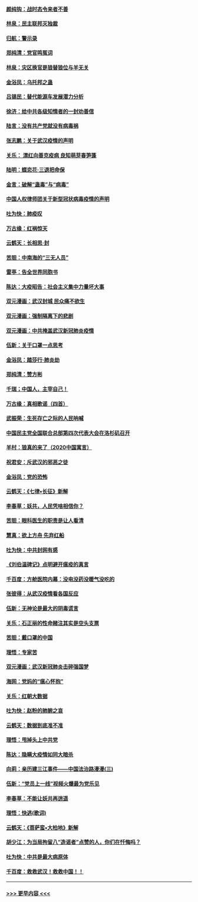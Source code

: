 #### [颜纯钩：战时态令来者不善](../pages/nsc993/n11872011.md?t=02161302) 
#### [林泉：民主联邦灭独裁](../pages/nsc993/n11870998.md?t=02161302) 
#### [归航：警示录](../pages/nsc993/n11870963.md?t=02161302) 
#### [郑纯清：党官鸣冤词](../pages/nsc993/n11870938.md?t=02161302) 
#### [林泉：灾区换官是狼替狼位与羊无关](../pages/nsc993/n11870896.md?t=02161302) 
#### [金浴凤：乌托邦之蛊](../pages/nsc993/n11870879.md?t=02161302) 
#### [吕锡民：替代能源车发展潜力分析](../pages/nsc993/n11870656.md?t=02161302) 
#### [徐济：给中共各级知情者的一封劝善信](../pages/nsc993/n11868561.md?t=02161302) 
#### [陆言：没有共产党就没有病毒祸](../pages/nsc993/n11868232.md?t=02161302) 
#### [张志鹏：关于武汉疫情的声明](../pages/nsc993/n11867182.md?t=02161302) 
#### [关乐： 漂红向善克疫病 良知萌芽春笋蓬](../pages/nsc993/n11865710.md?t=02161302) 
#### [陆明：蝶恋花‧三退把命保](../pages/nsc993/n11865673.md?t=02161302) 
#### [金言：破解“蛊毒”与“病毒”](../pages/nsc993/n11864103.md?t=02161302) 
#### [中国人权律师团关于新型冠状病毒疫情的声明](../pages/nsc993/n11864249.md?t=02161302) 
#### [吐为快：肺疫叹](../pages/nsc993/n11864027.md?t=02161302) 
#### [万古缘：红祸惊天](../pages/nsc993/n11864079.md?t=02161302) 
#### [云鹤天：长相思‧封](../pages/nsc993/n11864006.md?t=02161302) 
#### [苦胆：中南海的“三无人员”](../pages/nsc993/n11862997.md?t=02161302) 
#### [雷亭：告全世界同胞书](../pages/nsc993/n11862572.md?t=02161302) 
#### [陈达：大疫昭告：社会主义集中力量坏大事](../pages/nsc993/n11859419.md?t=02161302) 
#### [双元漫画：武汉封城 民众痛不欲生](../pages/nsc993/n11859287.md?t=02161302) 
#### [双元漫画：强制隔离下的悲剧](../pages/nsc993/n11859244.md?t=02161302) 
#### [双元漫画：中共掩盖武汉新冠肺炎疫情](../pages/nsc993/n11858249.md?t=02161302) 
#### [伍新：关于口罩一点思考](../pages/nsc993/n11859195.md?t=02161302) 
#### [金浴凤：踏莎行‧肺炎劫](../pages/nsc993/n11858227.md?t=02161302) 
#### [郑纯清：赞方彬](../pages/nsc993/n11856803.md?t=02161302) 
#### [千瑞；中国人，主宰自己！](../pages/nsc993/n11856793.md?t=02161302) 
#### [万古缘：真相歌谣（四首）](../pages/nsc993/n11856263.md?t=02161302) 
#### [武振荣：生死存亡之际的人民呐喊](../pages/nsc993/n11856256.md?t=02161302) 
#### [中国民主党全国联合总部第四次代表大会在洛杉矶召开](../pages/nsc993/n11856344.md?t=02161302) 
#### [羊村：狼真的来了（2020中国寓言）](../pages/nsc993/n11856229.md?t=02161302) 
#### [祝君安：斥武汉的邪恶之徒](../pages/nsc993/n11855861.md?t=02161302) 
#### [金浴凤：党的恐怖](../pages/nsc993/n11855849.md?t=02161302) 
#### [云鹤天：《七律▪长征》新解](../pages/nsc993/n11855479.md?t=02161302) 
#### [李春草：妖共，人民凭啥相信你？](../pages/nsc993/n11855196.md?t=02161302) 
#### [苦胆：眼科医生的职责是让人看清](../pages/nsc993/n11853840.md?t=02161302) 
#### [慧真：欲上方舟 先弃红船](../pages/nsc993/n11853483.md?t=02161302) 
#### [吐为快：中共封网有感](../pages/nsc993/n11852575.md?t=02161302) 
#### [《刘伯温碑记》点明避开瘟疫的真言](../pages/nsc993/n11852128.md?t=02161302) 
#### [千百度：方舱医院内幕：没电没药没暖气没吃的](../pages/nsc993/n11850211.md?t=02161302) 
#### [张彼得：从武汉疫情看各国反应](../pages/nsc993/n11850102.md?t=02161302) 
#### [伍新：无神论是最大的阴毒谎言](../pages/nsc993/n11846129.md?t=02161302) 
#### [关乐：石正丽的性命赌注其实是空头支票](../pages/nsc993/n11846109.md?t=02161302) 
#### [苦胆：戴口罩的中国](../pages/nsc993/n11845576.md?t=02161302) 
#### [理悟：专家苦](../pages/nsc993/n11845564.md?t=02161302) 
#### [双元漫画：武汉新冠肺炎击碎强国梦](../pages/nsc993/n11843320.md?t=02161302) 
#### [海网：党妈的“瘟心怀抱”](../pages/nsc993/n11840740.md?t=02161302) 
#### [关乐：红朝大数据](../pages/nsc993/n11840675.md?t=02161302) 
#### [吐为快：赵粉的肺腑之哀](../pages/nsc993/n11840618.md?t=02161302) 
#### [云鹤天：数据到底准不准](../pages/nsc993/n11840325.md?t=02161302) 
#### [理悟：甩掉头上中共党](../pages/nsc993/n11838826.md?t=02161302) 
#### [陈达：隐瞒大疫情如同大暗杀](../pages/nsc993/n11838771.md?t=02161302) 
#### [向莉：亲历建三江事件——中国法治路漫漫(三)](../pages/nsc993/n11831825.md?t=02161302) 
#### [伍新：“党员上一线”视频火爆最为党乐见](../pages/nsc993/n11838200.md?t=02161302) 
#### [李春草：不能让妖共再逍遥](../pages/nsc993/n11838102.md?t=02161302) 
#### [理悟：快逃(歌词)](../pages/nsc993/n11838083.md?t=02161302) 
#### [云鹤天：《菩萨蛮▪大柏地》新解](../pages/nsc993/n11838059.md?t=02161302) 
#### [胡少江：为当局拘留八“造谣者”点赞的人，你们在忏悔吗？](../pages/nsc993/n11836801.md?t=02161302) 
#### [吐为快：中共是最大病原体](../pages/nsc993/n11836748.md?t=02161302) 
#### [千百度：救救武汉！救救中国！！](../pages/nsc993/n11836145.md?t=02161302) 

----
#### [ >>> 更早内容 <<< ](../indexes/nsc993-earlier.md)
